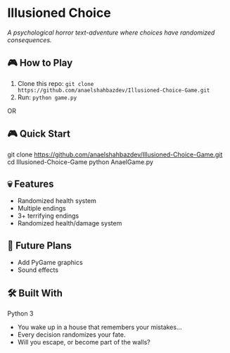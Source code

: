 # Illusioned Choice  
*A psychological horror text-adventure where choices have randomized consequences.*  

## 🎮 How to Play  
1. Clone this repo: `git clone https://github.com/anaelshahbazdev/Illusioned-Choice-Game.git`  
2. Run: `python game.py`  

OR 

## 🎮 Quick Start
git clone https://github.com/anaelshahbazdev/Illusioned-Choice-Game.git
cd Illusioned-Choice-Game
python AnaelGame.py

## 💀 Features  
- Randomized health system  
- Multiple endings
- 3+ terrifying endings
- Randomized health/damage system

## 🚀 Future Plans  
- Add PyGame graphics  
- Sound effects

## 🛠️ Built With
Python 3

+ You wake up in a house that remembers your mistakes...
+ Every decision randomizes your fate.
+ Will you escape, or become part of the walls?

